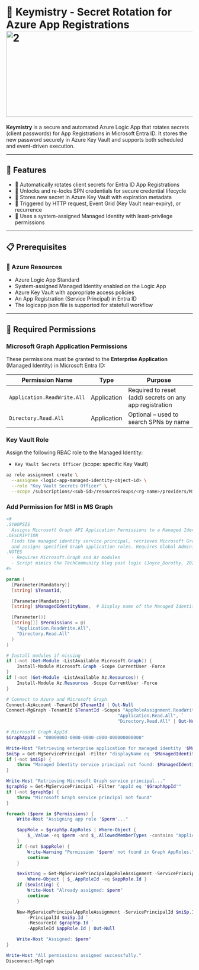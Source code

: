 # 🔐 Keymistry - Secret Rotation for Azure App Registrations <img width="520" height="232" alt="2" src="https://github.com/user-attachments/assets/d15e68fc-b686-4443-8ffb-e685ee08d379" />


**Keymistry** is a secure and automated Azure Logic App that rotates secrets (client passwords) for App Registrations in Microsoft Entra ID. It stores the new password securely in Azure Key Vault and supports both scheduled and event-driven execution.

---

## 🚀 Features

- 🔄 Automatically rotates client secrets for Entra ID App Registrations
- 🔐 Unlocks and re-locks SPN credentials for secure credential lifecycle
- 💾 Stores new secret in Azure Key Vault with expiration metadata
- 🔔 Triggered by HTTP request, Event Grid (Key Vault near-expiry), or recurrence
- 🔐 Uses a system-assigned Managed Identity with least-privilege permissions

---

## 📋 Prerequisites

### 🔧 Azure Resources
- Azure Logic App Standard
- System-assigned Managed Identity enabled on the Logic App
- Azure Key Vault with appropriate access policies
- An App Registration (Service Principal) in Entra ID
- The logicapp json file is supported for statefull workflow

---

## 🔐 Required Permissions

### Microsoft Graph Application Permissions
These permissions must be granted to the **Enterprise Application** (Managed Identity) in Microsoft Entra ID:

| Permission Name              | Type         | Purpose                            |
|-----------------------------|--------------|------------------------------------|
| `Application.ReadWrite.All` | Application  | Required to reset (add) secrets on any app registration |
| `Directory.Read.All`        | Application  | Optional – used to search SPNs by name |


### Key Vault Role
Assign the following RBAC role to the Managed Identity:

- `Key Vault Secrets Officer` (scope: specific Key Vault)

```bash
az role assignment create \
  --assignee <logic-app-managed-identity-object-id> \
  --role "Key Vault Secrets Officer" \
  --scope /subscriptions/<sub-id>/resourceGroups/<rg-name>/providers/Microsoft.KeyVault/vaults/<vault-name>
```
### Add Permission for MSI in MS Graph
``` Powershell
<#
.SYNOPSIS
  Assigns Microsoft Graph API Application Permissions to a Managed Identity (Enterprise Application).
.DESCRIPTION
  Finds the managed identity service principal, retrieves Microsoft Graph's service principal,
  and assigns specified Graph application roles. Requires Global Administrator privileges.
.NOTES
  - Requires Microsoft.Graph and Az modules
  - Script mimics the TechCommunity blog post logic (Joyce_Dorothy, 2021)
#>

param (
  [Parameter(Mandatory)]
  [string] $TenantId,

  [Parameter(Mandatory)]
  [string] $ManagedIdentityName,  # Display name of the Managed Identity logic app

  [Parameter()]
  [string[]] $Permissions = @(
    "Application.ReadWrite.All",
    "Directory.Read.All"
  )
)

# Install modules if missing
if (-not (Get-Module -ListAvailable Microsoft.Graph)) {
    Install-Module Microsoft.Graph -Scope CurrentUser -Force
}
if (-not (Get-Module -ListAvailable Az.Resources)) {
    Install-Module Az.Resources -Scope CurrentUser -Force
}

# Connect to Azure and Microsoft Graph
Connect-AzAccount -TenantId $TenantId | Out-Null
Connect-MgGraph -TenantId $TenantId -Scopes "AppRoleAssignment.ReadWrite.All", `
                                          "Application.Read.All", `
                                          "Directory.Read.All" | Out-Null

# Microsoft Graph AppId
$GraphAppId = "00000003-0000-0000-c000-000000000000"

Write-Host "Retrieving enterprise application for managed identity '$ManagedIdentityName'..."
$miSp = Get-MgServicePrincipal -Filter "displayName eq '$ManagedIdentityName'"
if (-not $miSp) {
    throw "Managed Identity service principal not found: $ManagedIdentityName"
}

Write-Host "Retrieving Microsoft Graph service principal..."
$graphSp = Get-MgServicePrincipal -Filter "appId eq '$GraphAppId'"
if (-not $graphSp) {
    throw "Microsoft Graph service principal not found"
}

foreach ($perm in $Permissions) {
    Write-Host "Assigning app role '$perm'..."

    $appRole = $graphSp.AppRoles | Where-Object {
        $_.Value -eq $perm -and $_.AllowedMemberTypes -contains "Application"
    }
    if (-not $appRole) {
        Write-Warning "Permission '$perm' not found in Graph AppRoles."
        continue
    }

    $existing = Get-MgServicePrincipalAppRoleAssignment -ServicePrincipalId $miSp.Id |
        Where-Object { $_.AppRoleId -eq $appRole.Id }
    if ($existing) {
        Write-Host "Already assigned: $perm"
        continue
    }

    New-MgServicePrincipalAppRoleAssignment -ServicePrincipalId $miSp.Id `
        -PrincipalId $miSp.Id `
        -ResourceId $graphSp.Id `
        -AppRoleId $appRole.Id | Out-Null

    Write-Host "Assigned: $perm"
}

Write-Host "All permissions assigned successfully."
Disconnect-MgGraph

```
